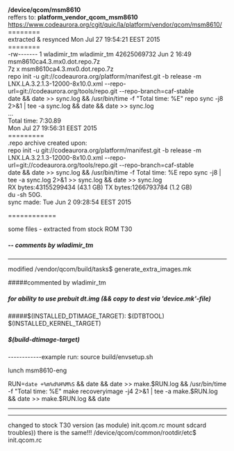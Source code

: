 <br>**/device/qcom/msm8610**
<br>reffers to: **platform_vendor_qcom_msm8610**
<br>https://www.codeaurora.org/cgit/quic/la/platform/vendor/qcom/msm8610/
<br>========
<br> extracted & resynced Mon Jul 27 19:54:21 EEST 2015 
<br>========
<br>-rw------- 1 wladimir_tm wladimir_tm 42625069732 Jun  2 16:49 msm8610ca4.3.mx0.dot.repo.7z
<br>7z x msm8610ca4.3.mx0.dot.repo.7z
<br>repo init -u git://codeaurora.org/platform/manifest.git -b release -m LNX.LA.3.2.1.3-12000-8x10.0.xml --repo-url=git://codeaurora.org/tools/repo.git --repo-branch=caf-stable
<br>date && date >> sync.log && /usr/bin/time -f "Total time: %E" repo sync -j8 2>&1 | tee -a sync.log && date && date >> sync.log
<br>...
<br>Total time: 7:30.89
<br>Mon Jul 27 19:56:31 EEST 2015
<br>=========
<br> .repo archive created upon:
<br>repo init -u git://codeaurora.org/platform/manifest.git -b release -m LNX.LA.3.2.1.3-12000-8x10.0.xml --repo-url=git://codeaurora.org/tools/repo.git --repo-branch=caf-stable
<br>date && date >> sync.log && /usr/bin/time -f Total time: %E repo sync -j8 | tee -a sync.log 2>&1 >> sync.log && date >> sync.log
<br>RX bytes:43155299434 (43.1 GB)  TX bytes:1266793784 (1.2 GB)
<br>du -sh 50G.
<br>sync made: Tue Jun  2 09:28:54 EEST 2015


============

some files - extracted from stock ROM T30

##### -- comments by wladimir_tm 

-----------

modified /vendor/qcom/build/tasks$ generate_extra_images.mk

#####commented by wladimir_tm
##### for ability to use prebuit dt.img (&& copy to dest via 'device.mk'-file)
#####$(INSTALLED_DTIMAGE_TARGET): $(DTBTOOL) $(INSTALLED_KERNEL_TARGET)
#####   $(build-dtimage-target)
#####


------------example run:
source build/envsetup.sh

lunch msm8610-eng

RUN=`date +%m%d%H%M%S` && date && date >> make.$RUN.log && /usr/bin/time -f "Total time: %E" make recoveryimage -j4 2>&1 | tee -a make.$RUN.log && date >> make.$RUN.log && date

-----

-----
changed to stock T30 version (as module)
init.qcom.rc
mount sdcard troubles))
there is the same!!! /device/qcom/common/rootdir/etc$ init.qcom.rc

